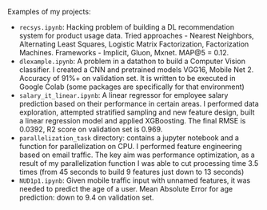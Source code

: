 Examples of my projects:

- `recsys.ipynb`: Hacking problem of building a DL recommendation system for product usage data. Tried approaches - Nearest Neighbors, Alternating Least Squares, Logistic Matrix Factorization, Factorization Machines. Frameworks - Implicit, Gluon, Mxnet. MAP@5 = 0.12.
- `dlexample.ipynb`: A problem in a datathon to build a Computer Vision classifier. I created a CNN and pretrained models VGG16, Mobile Net 2. Accuracy of 91%+ on validation set. It is written to be executed in Google Colab (some packages are specifically for that environment)
- `salary_it_linear.ipynb`: A linear regressor for employee salary prediction based on their performance in certain areas. I performed data exploration, attempted stratified sampling and new feature design, built a linear regression model and applied XGBoosting. The final RMSE is 0.0392, R2 score on validation set is 0.969.
- `parallelization_task` directory: contains a jupyter notebook and a function for parallelization on CPU. I performed feature engineering based on email traffic. The key aim was performance optimization, as a result of my parallelization function I was able to cut processing time 3.5 times (from 45 seconds to build 9 features just down to 13 seconds)
- `NUD1p1.ipynb`: Given mobile traffic input with unnamed features, it was needed to predict the age of a user. Mean Absolute Error for age prediction: down to 9.4 on validation set.
